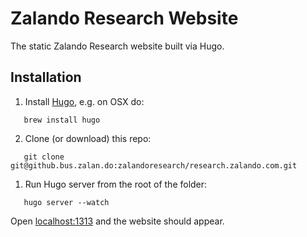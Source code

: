 # Zalando Research Website

The static Zalando Research website built via Hugo.


## Installation

 1. Install [Hugo](https://gohugo.io/), e.g. on OSX do:

```
   brew install hugo
```

 2. Clone (or download) this repo:

 ```
    git clone git@github.bus.zalan.do:zalandoresearch/research.zalando.com.git
 ```

 1. Run Hugo server from the root of the folder:

 ```
    hugo server --watch
 ```

 Open [localhost:1313](localhost:1313) and the website should appear.
